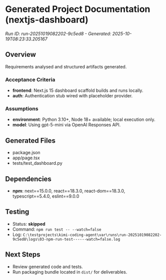 # Generated Project Documentation (nextjs-dashboard)

_Run ID: run-20251019082202-9c5ed8 - Generated: 2025-10-19T08:23:33.205167_

## Overview
Requirements analysed and structured artifacts generated.

### Acceptance Criteria
- **frontend**: Next.js 15 dashboard scaffold builds and runs locally.
- **auth**: Authentication stub wired with placeholder provider.

### Assumptions
- **environment**: Python 3.10+, Node 18+ available; local execution only.
- **model**: Using gpt-5-mini via OpenAI Responses API.

## Generated Files
- package.json
- app/page.tsx
- tests/test_dashboard.py

## Dependencies
- **npm**: next==15.0.0, react==18.3.0, react-dom==18.3.0, typescript==5.4.0, eslint==9.0.0

## Testing
- Status: **skipped**
- Command: `npm run test -- --watch=false`
- Log: `C:\testprojects\kimi-coding-agent\var\runs\run-20251019082202-9c5ed8\logs\03-npm-run-test------watch=false.log`

## Next Steps
- Review generated code and tests.
- Run packaging bundle located in `dist/` for deliverables.
